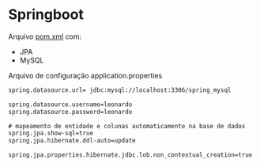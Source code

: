 # Springboot

Arquivo [pom.xml](./pom.xml) com:

- JPA
- MySQL

Arquivo de configuração application.properties

```txt
spring.datasource.url= jdbc:mysql://localhost:3306/spring_mysql

spring.datasource.username=leonardo
spring.datasource.password=leonardo

# mapeamento de entidade e colunas automaticamente na base de dados
spring.jpa.show-sql=true
spring.jpa.hibernate.ddl-auto=update

spring.jpa.properties.hibernate.jdbc.lob.non_contextual_creation=true
```

